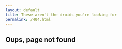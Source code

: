 ```yaml
---
layout: default
title: These aren't the droids you're looking for
permalink: /404.html
---
```


## Oups, page not found
